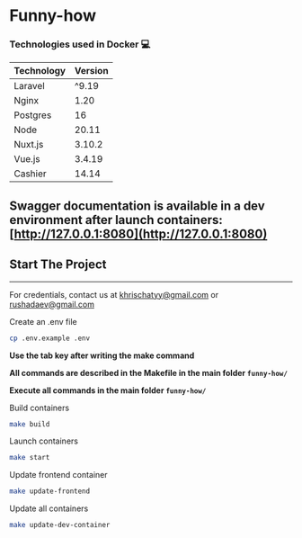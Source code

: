 # Funny-how

### Technologies used in Docker 💻
| Technology | Version |
|------------|---------|
| Laravel    | ^9.19   |
| Nginx      | 1.20    |
| Postgres   | 16      |
| Node       | 20.11   |
| Nuxt.js    | 3.10.2  |
| Vue.js     | 3.4.19  |
| Cashier    | 14.14   |

Swagger documentation is available in a dev environment **after** launch containers: [http://127.0.0.1:8080](http://127.0.0.1:8080)
----
## Start The Project

---
For credentials, contact us at khrischatyy@gmail.com or rushadaev@gmail.com

Create an .env file

```bash
cp .env.example .env
```

**Use the tab key after writing the make command**

**All commands are described in the Makefile in the main folder `funny-how/`**

**Execute all commands in the main folder `funny-how/`**


Build containers
```bash
make build
```

Launch containers
```bash
make start
```

Update frontend container
```bash
make update-frontend
```

Update all containers
```bash
make update-dev-container 
```
